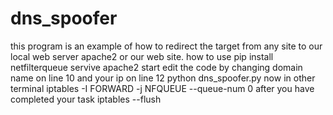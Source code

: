 # dns_spoofer
this program is an example of how to redirect the target from any site to our local web server apache2 or our web site.
how to use 
pip install netfilterqueue
servive apache2 start 
edit the code by changing domain name on line 10   and  your ip on line 12
python dns_spoofer.py
now in other terminal 
iptables -I FORWARD -j NFQUEUE --queue-num 0
after you have completed your task 
iptables --flush

